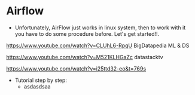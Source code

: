 # Airflow

- Unfortunately, AirFlow just works in linux system, then to work with it you have to do some procedure before. Let's get started!!.

https://www.youtube.com/watch?v=CLUhL6-RpqU BigDatapedia ML & DS

https://www.youtube.com/watch?v=M521KLHGaZc datastacktv

https://www.youtube.com/watch?v=i25ttd32-eo&t=769s


- Tutorial step by step:
  - asdasdsaa



